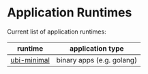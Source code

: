 # Application Runtimes

Current list of application runtimes:

| runtime                    | application type          |
|----------------------------|---------------------------|
| [ubi-minimal](ubi-minimal) | binary apps (e.g. golang) | 
